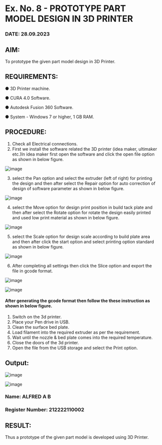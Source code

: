 # Ex. No. 8 - PROTOTYPE PART MODEL DESIGN IN 3D PRINTER

### DATE: 28.09.2023
## AIM: 
To prototype the given part model design in 3D Printer.

## REQUIREMENTS:
●	3D Printer machine.

●	CURA 4.0 Software.

●	Autodesk Fusion 360 Software.

●	System - Windows 7 or higher, 1 GB RAM.

## PROCEDURE:
1. Check all Electrical connections.
2. First we install the software related the 3D printer (idea maker, ultimaker etc.)In idea maker first open the software and click the open file option as shown in below figure.

![image](https://github.com/Sellakumar1987/Ex.-No.-8.-PROTOTYPE-PART-MODEL-DESIGN-IN-3D-PRINTER/assets/113594316/059ab4e7-f3fb-49a9-ba8e-12bdd082abef)

3. select the Pan option and select the extruder (left of right) for printing the design and then after select the Repair option for auto correction of design of software parameter as shown in below figure.

![image](https://github.com/Sellakumar1987/Ex.-No.-8.-PROTOTYPE-PART-MODEL-DESIGN-IN-3D-PRINTER/assets/113594316/835c55fd-6195-4d73-9f5c-4af36f5a4cce)

4. select the Move option for design print position in build tack plate and then after select the Rotate option for rotate the design easily printed and used low print material as shown in below figure.

![image](https://github.com/Sellakumar1987/Ex.-No.-8.-PROTOTYPE-PART-MODEL-DESIGN-IN-3D-PRINTER/assets/113594316/8736080c-f421-4dd0-bae8-860df6f3583e)

5. select the Scale option for design scale according to build plate area and then after click the start option and select printing option standard as shown in below figure.

![image](https://github.com/Sellakumar1987/Ex.-No.-8.-PROTOTYPE-PART-MODEL-DESIGN-IN-3D-PRINTER/assets/113594316/98458892-2f68-4de0-bec7-24959ec598fa)

6. After completing all settings then click the Slice option and export the file in gcode format.

![image](https://github.com/Sellakumar1987/Ex.-No.-8.-PROTOTYPE-PART-MODEL-DESIGN-IN-3D-PRINTER/assets/113594316/f4b8b55e-6cb2-46a7-b42c-180bc5e68668)

![image](https://github.com/Sellakumar1987/Ex.-No.-8.-PROTOTYPE-PART-MODEL-DESIGN-IN-3D-PRINTER/assets/113594316/eafa933a-7e03-4f73-930d-75fb28d48716)

#### After generating the gcode format then follow the these instruction as shown in below figure.
1. Switch on the 3d printer.
2. Place your Pen drive in USB.
3. Clean the surface bed plate.
4. Load filament into the required extruder as per the requirement.
5. Wait until the nozzle & bed plate comes into the required temperature.
6. Close the doors of the 3d printer.
7. Open the file from the USB storage and select the Print option.

## Output:

![image](https://github.com/Gopika-9266/Ex.-No.-8.-PROTOTYPE-PART-MODEL-DESIGN-IN-3D-PRINTER/assets/122762773/191786aa-22a9-48e3-8147-582c7acb7be7)

![image](https://github.com/Gopika-9266/Ex.-No.-8.-PROTOTYPE-PART-MODEL-DESIGN-IN-3D-PRINTER/assets/122762773/42d9e5af-f532-4766-96c9-926757824835)

### Name: ALFRED A B
### Register Number: 212222110002

## RESULT:
Thus a prototype of the given part model is developed using 3D Printer.
